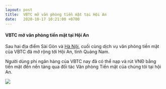 ```yaml
---
layout: post
title:  VBTC mở văn phòng tiền mặt tại Hội An
date:   2020-10-17 10:21:00 +0700
---
```

#### VBTC mở văn phòng tiền mặt tại Hội An

Sau hai địa điểm Sài Gòn và [Hà Nội](https://blog.vbtc.exchange/2020/vbtc-cash-office-hanoi-how-does-it-work), cuối cùng dịch vụ văn phòng tiền mặt của VBTC đã mở rộng tới Hội An, tỉnh Quảng Nam.

Người dùng phi ngân hàng của VBTC nay đã có thể nạp và rút VNĐ bằng tiền mặt đến nền tảng qua đối tác Văn phòng Tiền mặt của chúng tôi tại hội An.
 
![](https://blog.vbtc.exchange/assets/img/cash-office-201117.jpg)